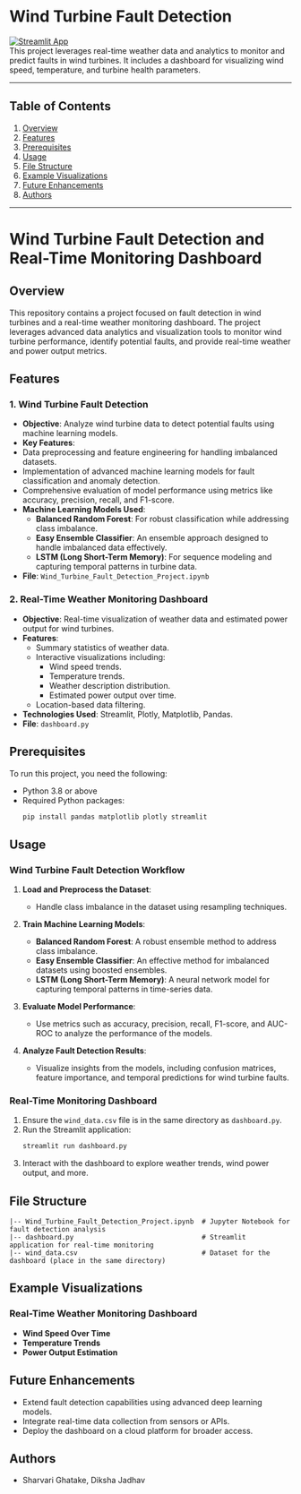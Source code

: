 # **Wind Turbine Fault Detection**

[![Streamlit App](https://img.shields.io/badge/Streamlit-Live_App-orange)](https://wind-turbine-fault-detection-etl2vdxz6ru8cqnrxy9z2v.streamlit.app/)  
This project leverages real-time weather data and analytics to monitor and predict faults in wind turbines. It includes a dashboard for visualizing wind speed, temperature, and turbine health parameters.

---

## **Table of Contents**
1. [Overview](#overview)
2. [Features](#features)
3. [Prerequisites](#prerequisites)
4. [Usage](#usage)
5. [File Structure](#file-structure)
6. [Example Visualizations](#example-visualizations)
7. [Future Enhancements](#future-enhancements)
8. [Authors](#authors)

---

# Wind Turbine Fault Detection and Real-Time Monitoring Dashboard

## Overview
This repository contains a project focused on fault detection in wind turbines and a real-time weather monitoring dashboard. The project leverages advanced data analytics and visualization tools to monitor wind turbine performance, identify potential faults, and provide real-time weather and power output metrics.

## Features

### 1. Wind Turbine Fault Detection
- **Objective**: Analyze wind turbine data to detect potential faults using machine learning models.
-  **Key Features**:
  - Data preprocessing and feature engineering for handling imbalanced datasets.
  - Implementation of advanced machine learning models for fault classification and anomaly detection.
  - Comprehensive evaluation of model performance using metrics like accuracy, precision, recall, and F1-score.
- **Machine Learning Models Used**:
  - **Balanced Random Forest**: For robust classification while addressing class imbalance.
  - **Easy Ensemble Classifier**: An ensemble approach designed to handle imbalanced data effectively.
  - **LSTM (Long Short-Term Memory)**: For sequence modeling and capturing temporal patterns in turbine data.
- **File**: `Wind_Turbine_Fault_Detection_Project.ipynb`

### 2. Real-Time Weather Monitoring Dashboard
- **Objective**: Real-time visualization of weather data and estimated power output for wind turbines.
- **Features**:
  - Summary statistics of weather data.
  - Interactive visualizations including:
    - Wind speed trends.
    - Temperature trends.
    - Weather description distribution.
    - Estimated power output over time.
  - Location-based data filtering.
- **Technologies Used**: Streamlit, Plotly, Matplotlib, Pandas.
- **File**: `dashboard.py`

## Prerequisites
To run this project, you need the following:
- Python 3.8 or above
- Required Python packages:
  ```bash
  pip install pandas matplotlib plotly streamlit
  ```

## Usage

### Wind Turbine Fault Detection Workflow

1. **Load and Preprocess the Dataset**:
   - Handle class imbalance in the dataset using resampling techniques.

2. **Train Machine Learning Models**:
   - **Balanced Random Forest**: A robust ensemble method to address class imbalance.
   - **Easy Ensemble Classifier**: An effective method for imbalanced datasets using boosted ensembles.
   - **LSTM (Long Short-Term Memory)**: A neural network model for capturing temporal patterns in time-series data.

3. **Evaluate Model Performance**:
   - Use metrics such as accuracy, precision, recall, F1-score, and AUC-ROC to analyze the performance of the models.

4. **Analyze Fault Detection Results**:
   - Visualize insights from the models, including confusion matrices, feature importance, and temporal predictions for wind turbine faults.


### Real-Time Monitoring Dashboard
1. Ensure the `wind_data.csv` file is in the same directory as `dashboard.py`.
2. Run the Streamlit application:
   ```bash
   streamlit run dashboard.py
   ```
3. Interact with the dashboard to explore weather trends, wind power output, and more.

## File Structure
```
|-- Wind_Turbine_Fault_Detection_Project.ipynb  # Jupyter Notebook for fault detection analysis
|-- dashboard.py                                # Streamlit application for real-time monitoring
|-- wind_data.csv                               # Dataset for the dashboard (place in the same directory)
```

## Example Visualizations
### Real-Time Weather Monitoring Dashboard
- **Wind Speed Over Time**
- **Temperature Trends**
- **Power Output Estimation**

## Future Enhancements
- Extend fault detection capabilities using advanced deep learning models.
- Integrate real-time data collection from sensors or APIs.
- Deploy the dashboard on a cloud platform for broader access.


## Authors
- Sharvari Ghatake, Diksha Jadhav

